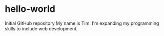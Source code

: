 # hello-world
Initial GitHub repository
My name is Tim.  I'm expanding my programming skills to include web development.
